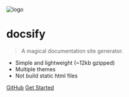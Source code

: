 ![logo](_media/icon.svg)

# docsify

> A magical documentation site generator.

- Simple and lightweight (~12kb gzipped)
- Multiple themes
- Not build static html files


[GitHub](https://github.com/QingWei-Li/docsify/)
[Get Started](#quick-start)

<!-- 背景图片 -->
<!-- ![](_media/bg.png) -->
<!-- 背景色 -->
<!-- ![color](#f0f0f0) -->